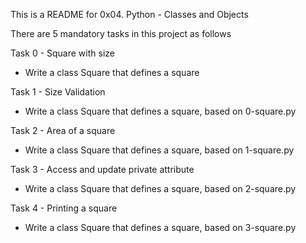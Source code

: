 This is a README for 0x04. Python - Classes and Objects

There are 5 mandatory tasks in this project as follows

Task 0 - Square with size
 - Write a class Square that defines a square

Task 1 - Size Validation
 - Write a class Square that defines a square, based on 0-square.py

Task 2 - Area of a square
 - Write a class Square that defines a square, based on 1-square.py

Task 3 - Access and update private attribute
 - Write a class Square that defines a square, based on 2-square.py

Task 4 - Printing a square
 - Write a class Square that defines a square, based on 3-square.py
 
